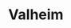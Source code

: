 ---
layout: default
title: Valheim
description: A list of mods for Valheim
nav_order: 1
parent: Mods
grand_parent: Modding
permalink: /modding/mods/valheim
---